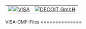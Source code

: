 <table>
    <tr>
        <td> <a href="http://www.visa-project.de/"><img src="http://www.visa-project.de/"><img src="https://decoit.de/files/DECOIT/logos/forschungsprojekte/visa121x121.jpg" alt="VISA"></a></td>
        <td> <a href="http://www.decoit.de/"><img alt="DECOIT GmbH" src="https://decoit.de/files/DECOIT/logos/logo-decoit-R-200x56.png"</a> </td>
    </tr>
</table>
VISA-OMF-Files
==============
